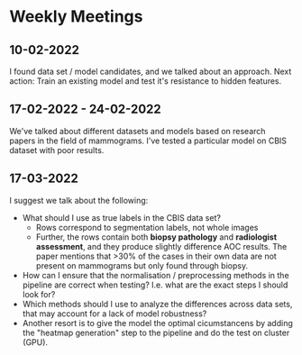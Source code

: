 # Weekly Meetings

## 10-02-2022

I found data set / model candidates, and we talked about an approach. Next action: Train an existing model and test it's resistance to hidden features.

## 17-02-2022 - 24-02-2022

We've talked about different datasets and models based on research papers in the field of mammograms. I've tested a particular model on CBIS dataset with poor results.

## 17-03-2022

I suggest we talk about the following:

- What should I use as true labels in the CBIS data set?
  - Rows correspond to segmentation labels, not whole images
  - Further, the rows contain both **biopsy pathology** and **radiologist assessment**, and they produce slightly difference AOC results. The paper mentions that >30% of the cases in their own data are not present on mammograms but only found through biopsy.
- How can I ensure that the normalisation / preprocessing methods in the pipeline are correct when testing? I.e. what are the exact steps I should look for?
- Which methods should I use to analyze the differences across data sets, that may account for a lack of model robustness?
- Another resort is to give the model the optimal cicumstancens by adding the "heatmap generation" step to the pipeline and do the test on cluster (GPU).

